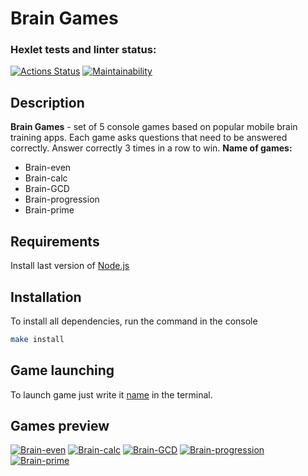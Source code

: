 # Brain Games

### Hexlet tests and linter status:

[![Actions Status](https://github.com/Gpex29/frontend-project-44/workflows/hexlet-check/badge.svg)](https://github.com/Gpex29/frontend-project-44/actions)
[![Maintainability](https://api.codeclimate.com/v1/badges/cc57dc0d1bfab26e4b1c/maintainability)](https://codeclimate.com/github/Gpex29/frontend-project-44/maintainability)

## Description

**Brain Games** - set of 5 console games based on popular mobile brain training apps. Each game asks questions that need to be answered correctly. Answer correctly 3 times in a row to win. 
**Name of games:**
  - Brain-even
  - Brain-calc
  - Brain-GCD
  - Brain-progression
  - Brain-prime


## Requirements

Install last version of [Node.js](https://nodejs.org/ru)

## Installation

To install all dependencies, run the command in the console
```bash
make install
```

## Game launching

To launch game just write it [name](#description) in the terminal.

## Games preview
[![Brain-even](https://asciinema.org/a/601616.svg)](https://asciinema.org/a/601616)
[![Brain-calc](https://asciinema.org/a/602257.svg)](https://asciinema.org/a/602257)
[![Brain-GCD](https://asciinema.org/a/602385.svg)](https://asciinema.org/a/602385)
[![Brain-progression](https://asciinema.org/a/602394.svg)](https://asciinema.org/a/602394)
[![Brain-prime](https://asciinema.org/a/602423.svg)](https://asciinema.org/a/602423)